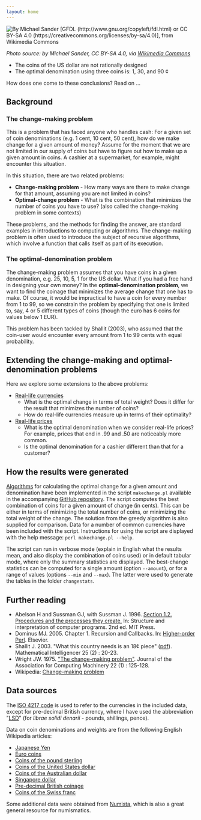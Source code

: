 ```yaml
---
layout: home
---
```


![By Michael Sander [GFDL (http://www.gnu.org/copyleft/fdl.html) or CC BY-SA 4.0 (https://creativecommons.org/licenses/by-sa/4.0)], from Wikimedia Commons](https://upload.wikimedia.org/wikipedia/commons/e/ee/Kiloware.JPG)

*Photo source: by Michael Sander, CC BY-SA 4.0, via [Wikimedia Commons](https://upload.wikimedia.org/wikipedia/commons/e/ee/Kiloware.JPG)*

 * The coins of the US dollar are not rationally designed
 * The optimal denomination using three coins is: 1, 30, and 90 ¢

How does one come to these conclusions? Read on ...

## Background

### The change-making problem

This is a problem that has faced anyone who handles cash: For a given set of coin denominations (e.g. 1 cent, 10 cent, 50 cent), how do we make change for a given amount of money? Assume for the moment that we are not limited in our supply of coins but have to figure out how to make up a given amount in coins. A cashier at a supermarket, for example, might encounter this situation.

In this situation, there are two related problems:

 * **Change-making problem** - How many ways are there to make change for that amount, assuming you are not limited in coins?
 * **Optimal-change problem** - What is the combination that minimizes the number of coins you have to use? (also called the change-making problem in some contexts)

These problems, and the methods for finding the answer, are standard examples in introductions to computing or algorithms. The change-making problem is often used to introduce the subject of recursive algorithms, which involve a function that calls itself as part of its execution.

### The optimal-denomination problem

The change-making problem assumes that you have coins in a given denomination, e.g. 25, 10, 5, 1 for the US dollar. What if you had a free hand in designing your own money? In the **optimal-denomination problem**, we want to find the coinage that minimizes the average change that one has to make. Of course, it would be impractical to have a coin for every number from 1 to 99, so we constrain the problem by specifying that one is limited to, say, 4 or 5 different types of coins (though the euro has 6 coins for values below 1 EUR).

This problem has been tackled by Shallit (2003), who assumed that the coin-user would encounter every amount from 1 to 99 cents with equal probability.

## Extending the change-making and optimal-denomination problems

Here we explore some extensions to the above problems:

 * [Real-life currencies](real.html)
    - What is the optimal change in terms of total weight? Does it differ for the result that minimizes the number of coins?
    - How do real-life currencies measure up in terms of their optimality?
 * [Real-life prices](prices.md)
    - What is the optimal denomination when we consider real-life prices? For example, prices that end in .99 and .50 are noticeably more common.
    - Is the optimal denomination for a cashier different than that for a customer?

## How the results were generated

[Algorithms](algorithms.html) for calculating the optimal change for a given amount and denomination have been implemented in the script `makechange.pl` available in the accompanying [GitHub repository](https://github.com/kbseah/changer-ranger). The script computes the best combination of coins for a given amount of change (in cents). This can be either in terms of minimizing the total number of coins, or minimizing the total weight of the change. The solution from the greedy algorithm is also supplied for comparison. Data for a number of common currencies have been included with the script. Instructions for using the script are displayed with the help message: `perl makechange.pl --help`.

The script can run in verbose mode (explain in English what the results mean, and also display the combination of coins used) or in default tabular mode, where only the summary statistics are displayed. The best-change statistics can be computed for a single amount (option `--amount`), or for a range of values (options `--min` and `--max`). The latter were used to generate the tables in the folder `changestats`.

## Further reading

 * Abelson H and Sussman GJ, with Sussman J. 1996. [Section 1.2. Procedures and the processes they create.](http://www.mitpress.mit.edu/sites/default/files/sicp/full-text/book/book-Z-H-11.html#%_sec_1.2) In: Structure and interpretation of computer programs. 2nd ed. MIT Press.
 * Dominus MJ. 2005. Chapter 1. Recursion and Callbacks. In: [Higher-order Perl](https://hop.perl.plover.com/book/). Elsevier.
 * Shallit J. 2003. "What this country needs is an 18¢ piece" ([pdf](https://cs.uwaterloo.ca/~shallit/Papers/change2.pdf)). Mathematical Intelligencer 25 (2) : 20-23.
 * Wright JW. 1975. ["The change-making problem"](https://dl.acm.org/citation.cfm?doid=321864.321874). Journal of the Association for Computing Machinery 22 (1) : 125-128.
 * Wikipedia: [Change-making problem](https://en.wikipedia.org/wiki/Change-making_problem)

## Data sources

The [ISO 4217 code](https://en.wikipedia.org/wiki/ISO_4217) is used to refer to the currencies in the included data, except for pre-decimal British currency, where I have used the abbreviation "[LSD](https://en.wikipedia.org/wiki/£sd)" (for *librae solidi denarii* - pounds, shillings, pence).

Data on coin denominations and weights are from the following English Wikipedia articles:
 * [Japanese Yen](https://en.wikipedia.org/wiki/Japanese_yen)
 * [Euro coins](https://en.wikipedia.org/wiki/Euro_coins)
 * [Coins of the pound sterling](https://en.wikipedia.org/wiki/Coins_of_the_pound_sterling)
 * [Coins of the United States dollar](https://en.wikipedia.org/wiki/Coins_of_the_United_States_dollar)
 * [Coins of the Australian dollar](https://en.wikipedia.org/wiki/Coins_of_the_Australian_dollar)
 * [Singapore dollar](https://en.wikipedia.org/wiki/Singapore_dollar)
 * [Pre-decimal British coinage](https://en.wikipedia.org/wiki/Coins_of_the_pound_sterling)
 * [Coins of the Swiss franc](https://en.wikipedia.org/wiki/Coins_of_the_Swiss_franc)

Some additional data were obtained from [Numista](https://en.numista.com), which is also a great general resource for numismatics.
